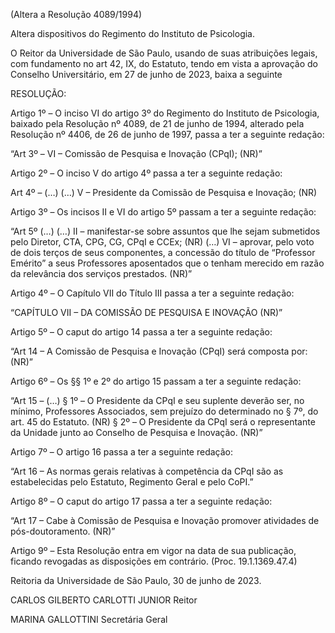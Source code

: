 (Altera a Resolução 4089/1994)

Altera dispositivos do Regimento do Instituto de Psicologia.

O Reitor da Universidade de São Paulo, usando de suas atribuições legais, com fundamento no art 42, IX, do Estatuto, tendo em vista a aprovação do Conselho Universitário, em 27 de junho de 2023, baixa a seguinte

RESOLUÇÃO:

Artigo 1º – O inciso VI do artigo 3º do Regimento do Instituto de Psicologia, baixado pela Resolução nº 4089, de 21 de junho de 1994, alterado pela Resolução nº 4406, de 26 de junho de 1997, passa a ter a seguinte redação:

“Art 3º –
VI – Comissão de Pesquisa e Inovação (CPqI); (NR)”

Artigo 2º – O inciso V do artigo 4º passa a ter a seguinte redação:

Art 4º – (…)
(…)
V – Presidente da Comissão de Pesquisa e Inovação; (NR)

Artigo 3º – Os incisos II e VI do artigo 5º passam a ter a seguinte redação:

“Art 5º (…)
(…)
II – manifestar-se sobre assuntos que lhe sejam submetidos pelo Diretor, CTA, CPG, CG, CPqI e CCEx; (NR)
(…)
VI – aprovar, pelo voto de dois terços de seus componentes, a concessão do título de “Professor Emérito” a seus Professores aposentados que o tenham merecido em razão da relevância dos serviços prestados. (NR)”

Artigo 4º – O Capítulo VII do Título III passa a ter a seguinte redação:

“CAPÍTULO VII – DA COMISSÃO DE PESQUISA E INOVAÇÃO (NR)”

Artigo 5º – O caput do artigo 14 passa a ter a seguinte redação:

“Art 14 – A Comissão de Pesquisa e Inovação (CPqI) será composta por: (NR)”

Artigo 6º – Os §§ 1º e 2º do artigo 15 passam a ter a seguinte redação:

“Art 15 – (…)
§ 1º – O Presidente da CPqI e seu suplente deverão ser, no mínimo, Professores Associados, sem prejuízo do determinado no § 7º, do art. 45 do Estatuto. (NR)
§ 2º – O Presidente da CPqI será o representante da Unidade junto ao Conselho de Pesquisa e Inovação. (NR)”

Artigo 7º – O artigo 16 passa a ter a seguinte redação:

“Art 16 – As normas gerais relativas à competência da CPqI são as estabelecidas pelo Estatuto, Regimento Geral e pelo CoPI.”

Artigo 8º – O caput do artigo 17 passa a ter a seguinte redação:

“Art 17 – Cabe à Comissão de Pesquisa e Inovação promover atividades de pós-doutoramento. (NR)”

Artigo 9º – Esta Resolução entra em vigor na data de sua publicação, ficando revogadas as disposições em contrário. (Proc. 19.1.1369.47.4)

Reitoria da Universidade de São Paulo, 30 de junho de 2023.

CARLOS GILBERTO CARLOTTI JUNIOR
Reitor

MARINA GALLOTTINI
Secretária Geral